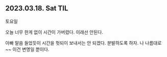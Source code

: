 ## 2023.03.18. Sat TIL



토요일

오늘 너무 한게 없이 시간이 가버렸다. 이래선 안된다.

아빠 말씀 들었듯이 시간을 헛되이 보내서는 안 되겠다. 분발하도록 하자. 나 나름대로~~ 이건 변명일 뿐이다. 

